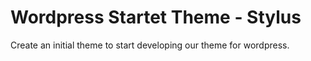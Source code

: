 # Wordpress Startet Theme - Stylus

Create an initial theme to start developing our theme for wordpress.